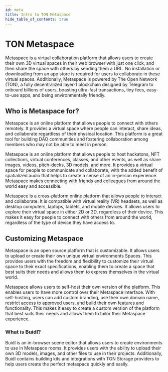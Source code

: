 ```yaml
---
id: meta
title: Intro to TON Metaspace
hide_table_of_contents: true
---
```


# TON Metaspace

Metaspace is a virtual collaboration platform that allows users to create their own 3D virtual spaces in their web browser with just one click, and then share the space with others by sending them a URL. No installation or downloading from an app store is required for users to collaborate in these virtual spaces. Additionally, Metaspace is powered by The Open Network (TON), a fully decentralized layer-1 blockchain designed by Telegram to onboard billions of users, boasting ultra-fast transactions, tiny fees, easy-to-use apps, and being environmentally friendly.

## Who is Metaspace for?

Metaspace is an online platform that allows people to connect with others remotely. It provides a virtual space where people can interact, share ideas, and collaborate regardless of their physical location. This platform is a great tool for building DAO communities and fostering collaboration among members who may not be able to meet in person.

Metaspace is an online platform that allows people to host hackatons, NFT collections, virtual conferences, classes, and other events, as well as share images, videos, pitch-decks, 3D models, and more. It provides a virtual space for people to communicate and collaborate, with the added benefit of spatialized audio that helps to create a sense of an in-person experience. Metaspace makes connecting with friends and colleagues from around the world easy and accessible.

Metaspace is a cross-platform online platform that allows people to interact and collaborate. It is compatible with virtual reality (VR) headsets, as well as desktop computers, laptops, tablets, and mobile devices. It allows users to explore their virtual space in either 2D or 3D, regardless of their device. This makes it easy for people to connect with others from around the world, regardless of the type of device they have access to.

## Customizing Metaspace

Metaspace is an open source platform that is customizable. It allows users to upload or create their own unique virtual environments Spaces. This provides users with the freedom and flexibility to customize their virtual space to their exact specifications, enabling them to create a space that best suits their needs and allows them to express themselves in the virtual world.

Metaspace allows users to self-host their own version of the platform. This enables users to have more control over their Metaspace interface. With self-hosting, users can add custom branding, use their own domain name, restrict access to approved users, and build their own features and functionality. This makes it easy to create a custom version of the platform that best suits their needs and allows them to tailor their Metaspace experience.

### What is Buidl?

Buidl is an in-browser scene editor that allows users to create environments to use in Metaspace rooms. It provides users with the ability to upload their own 3D models, images, and other files to use in their projects. Additionally, Buidl contains building kits and integrations with TON Storage providers to help users create the perfect metaspace quickly and easily.
